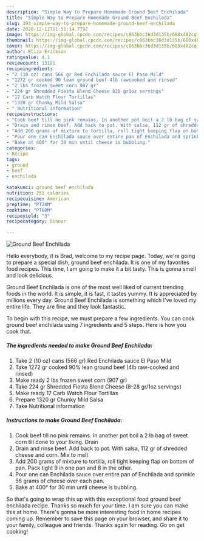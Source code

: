 ```yaml
---
description: "Simple Way to Prepare Homemade Ground Beef Enchilada"
title: "Simple Way to Prepare Homemade Ground Beef Enchilada"
slug: 393-simple-way-to-prepare-homemade-ground-beef-enchilada
date: 2020-12-12T11:51:14.779Z
image: https://img-global.cpcdn.com/recipes/c863bbc36d3d135b/680x482cq70/ground-beef-enchilada-recipe-main-photo.jpg
thumbnail: https://img-global.cpcdn.com/recipes/c863bbc36d3d135b/680x482cq70/ground-beef-enchilada-recipe-main-photo.jpg
cover: https://img-global.cpcdn.com/recipes/c863bbc36d3d135b/680x482cq70/ground-beef-enchilada-recipe-main-photo.jpg
author: Eliza Erickson
ratingvalue: 4.1
reviewcount: 13181
recipeingredient:
- "2 (10 oz) cans 566 gr Red Enchilada sauce El Paso Mild"
- "1272 gr cooked 90 lean ground beef 4lb rawcooked and rinsed"
- "2 lbs frozen sweet corn 907 gr"
- "224 gr Shredded Fiesta Blend Cheese 828 gr1oz servings"
- "17 Carb Watch Flour Tortillas"
- "1320 gr Chunky Mild Salsa"
- " Nutritional information"
recipeinstructions:
- "Cook beef till no pink remains. In another pot boil a 2 lb bag of sweet corn till done to your liking. Drain"
- "Drain and rinse beef. Add back to pot. With salsa, 112 gr of shredded cheese and corn. Mix to melt"
- "Add 200 grams of mixture to tortilla, roll tight keeping flap on bottom of pan. Pack tight 9 in one pan and 8 in the other."
- "Pour one can Enchilada sauce over entire pan of Enchilada and sprinkle 56 grams of cheese over each pan."
- "Bake at 400° for 30 min until cheese is bubbling."
categories:
- Recipe
tags:
- ground
- beef
- enchilada

katakunci: ground beef enchilada 
nutrition: 251 calories
recipecuisine: American
preptime: "PT24M"
cooktime: "PT60M"
recipeyield: "3"
recipecategory: Dinner

---
```



![Ground Beef Enchilada](https://img-global.cpcdn.com/recipes/c863bbc36d3d135b/680x482cq70/ground-beef-enchilada-recipe-main-photo.jpg)

Hello everybody, it is Brad, welcome to my recipe page. Today, we're going to prepare a special dish, ground beef enchilada. It is one of my favorites food recipes. This time, I am going to make it a bit tasty. This is gonna smell and look delicious.

Ground Beef Enchilada is one of the most well liked of current trending foods in the world. It is simple, it is fast, it tastes yummy. It is appreciated by millions every day. Ground Beef Enchilada is something which I've loved my entire life. They are fine and they look fantastic.




To begin with this recipe, we must prepare a few ingredients. You can cook ground beef enchilada using 7 ingredients and 5 steps. Here is how you cook that.

<!--inarticleads1-->

##### The ingredients needed to make Ground Beef Enchilada:

1. Take 2 (10 oz) cans (566 gr) Red Enchilada sauce El Paso Mild
1. Take 1272 gr cooked 90% lean ground beef (4lb raw-cooked and rinsed)
1. Make ready 2 lbs frozen sweet corn (907 gr)
1. Take 224 gr Shredded Fiesta Blend Cheese (8-28 gr/1oz servings)
1. Make ready 17 Carb Watch Flour Tortillas
1. Prepare 1320 gr Chunky Mild Salsa
1. Take  Nutritional information




<!--inarticleads2-->

##### Instructions to make Ground Beef Enchilada:

1. Cook beef till no pink remains. In another pot boil a 2 lb bag of sweet corn till done to your liking. Drain
1. Drain and rinse beef. Add back to pot. With salsa, 112 gr of shredded cheese and corn. Mix to melt
1. Add 200 grams of mixture to tortilla, roll tight keeping flap on bottom of pan. Pack tight 9 in one pan and 8 in the other.
1. Pour one can Enchilada sauce over entire pan of Enchilada and sprinkle 56 grams of cheese over each pan.
1. Bake at 400° for 30 min until cheese is bubbling.




So that's going to wrap this up with this exceptional food ground beef enchilada recipe. Thanks so much for your time. I am sure you can make this at home. There's gonna be more interesting food in home recipes coming up. Remember to save this page on your browser, and share it to your family, colleague and friends. Thanks again for reading. Go on get cooking!
